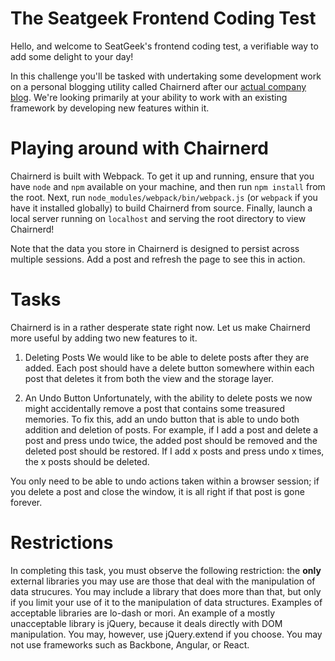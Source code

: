 The Seatgeek Frontend Coding Test
===

Hello, and welcome to SeatGeek's frontend coding test, a verifiable way to add some delight to your day!

In this challenge you'll be tasked with undertaking some development work on a personal blogging utility called Chairnerd after our [actual company blog](http://chairnerd.seatgeek.com/). We're looking primarily at your ability to work with an existing framework by developing new features within it.

Playing around with Chairnerd
===

Chairnerd is built with Webpack. To get it up and running, ensure that you have `node` and `npm` available on your machine, and then run `npm install` from the root. Next, run `node_modules/webpack/bin/webpack.js` (or `webpack` if you have it installed globally) to build Chairnerd from source. Finally, launch a local server running on `localhost` and serving the root directory to view Chairnerd!

Note that the data you store in Chairnerd is designed to persist across multiple sessions. Add a post and refresh the page to see this in action.


Tasks
===

Chairnerd is in a rather desperate state right now. Let us make Chairnerd more useful by adding two new features to it.

1. Deleting Posts
We would like to be able to delete posts after they are added. Each post should have a delete button somewhere within each post that deletes it from both the view and the storage layer.


2. An Undo Button
Unfortunately, with the ability to delete posts we now might accidentally remove a post that contains some treasured memories. To fix this, add an undo button that is able to undo both addition and deletion of posts. For example, if I add a post and delete a post and press undo twice, the added post should be removed and the deleted post should be restored. If I add x posts and press undo x times, the x posts should be deleted.

You only need to be able to undo actions taken within a browser session; if you delete a post and close the window, it is all right if that post is gone forever.


Restrictions
===

In completing this task, you must observe the following restriction: the **only** external libraries you may use are those that deal with the manipulation of data strucures. You may include a library that does more than that, but only if you limit your use of it to the manipulation of data structures. Examples of acceptable libraries are lo-dash or mori. An example of a mostly unacceptable library is jQuery, because it deals directly with DOM manipulation. You may, however, use jQuery.extend if you choose. You may not use frameworks such as Backbone, Angular, or React.
